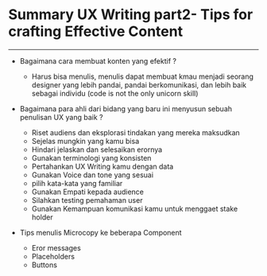 # Summary UX Writing part2- Tips for crafting Effective Content
---

- Bagaimana cara membuat konten yang efektif ?
	- Harus bisa menulis, menulis dapat membuat kmau menjadi seorang designer yang lebih pandai, pandai berkomunikasi, dan lebih baik sebagai individu (code is not the only unicorn skill)

- Bagaimana para ahli dari bidang yang baru ini menyusun sebuah penulisan UX yang baik ?
	- Riset audiens dan eksplorasi tindakan yang mereka maksudkan
	- Sejelas mungkin yang kamu bisa
	- Hindari jelaskan dan selesaikan erornya
	- Gunakan terminologi yang konsisten
	- Pertahankan UX Writing kamu dengan data
	- Gunakan Voice dan tone yang sesuai
	- pilih kata-kata yang familiar
	- Gunakan Empati kepada audience
	- Silahkan testing pemahaman user
	- Gunakan Kemampuan komunikasi kamu untuk menggaet stake holder

- Tips menulis Microcopy ke beberapa Component
	- Eror messages
	- Placeholders
	- Buttons
